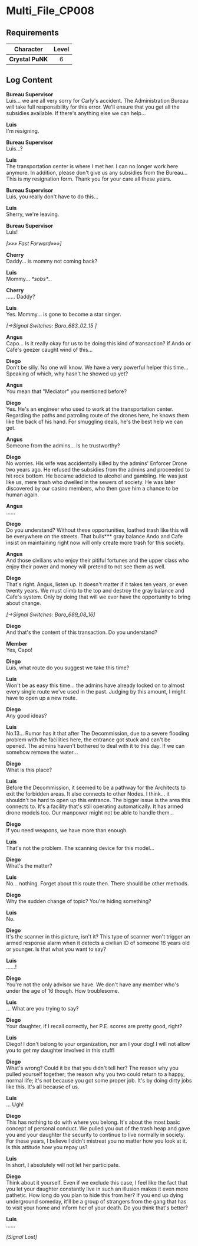 # Multi_File_CP008
## Requirements
|   Character    |Level|
|----------------|:---:|
|**Crystal PuNK**|  6  |

## Log Content
**Bureau Supervisor**<br>
Luis... we are all very sorry for Carly's accident. The Administration Bureau will take full responsibility for this error. We'll ensure that you get all the subsidies available. If there's anything else we can help...

**Luis**<br>
I'm resigning.

**Bureau Supervisor**<br>
Luis...?

**Luis**<br>
The transportation center is where I met her. I can no longer work here anymore. In addition, please don't give us any subsidies from the Bureau... This is my resignation form. Thank you for your care all these years.

**Bureau Supervisor**<br>
Luis, you really don't have to do this...

**Luis**<br>
Sherry, we're leaving.

**Bureau Supervisor**<br>
Luis!

*[»»» Fast Forward»»»]*

**Cherry**<br>
Daddy... is mommy not coming back?

**Luis**<br>
Mommy... *\*sobs\*...*

**Cherry**<br>
...... Daddy?

**Luis**<br>
Yes. Mommy... is gone to become a star singer.

*[→Signal Switches: Baro\_683\_02\_15 ]*

**Angus**<br>
Capo... Is it really okay for us to be doing this kind of transaction? If Ando or Cafe's geezer caught wind of this...

**Diego**<br>
Don't be silly. No one will know. We have a very powerful helper this time... Speaking of which, why hasn't he showed up yet?

**Angus**<br>
You mean that "Mediator" you mentioned before?

**Diego**<br>
Yes. He's an engineer who used to work at the transportation center. Regarding the paths and patroling route of the drones here, he knows them like the back of his hand. For smuggling deals, he's the best help we can get.

**Angus**<br>
Someone from the admins... Is he trustworthy?

**Diego**<br>
No worries. His wife was accidentally killed by the admins' Enforcer Drone two years ago. He refused the subsidies from the admins and proceeded to hit rock bottom. He became addicted to alcohol and gambling. He was just like us, mere trash who dwelled in the sewers of society. He was later discovered by our casino members, who then gave him a chance to be human again.

**Angus**<br>
......

**Diego**<br>
Do you understand? Without these opportunities, loathed trash like this will be everywhere on the streets. That bulls\*\*\* gray balance Ando and Cafe insist on maintaining right now will only create more trash for this society.

**Angus**<br>
And those civilians who enjoy their pitiful fortunes and the upper class who enjoy their power and money will pretend to not see them as well.

**Diego**<br>
That's right. Angus, listen up. It doesn't matter if it takes ten years, or even twenty years. We must climb to the top and destroy the gray balance and Cafe's system. Only by doing that will we ever have the opportunity to bring about change.

*[→Signal Switches: Baro\_689\_08\_16]*

**Diego**<br>
And that's the content of this transaction. Do you understand?

**Member**<br>
Yes, Capo!

**Diego**<br>
Luis, what route do you suggest we take this time?

**Luis**<br>
Won't be as easy this time... the admins have already locked on to almost every single route we've used in the past. Judging by this amount, I might have to open up a new route.

**Diego**<br>
Any good ideas?

**Luis**<br>
No.13... Rumor has it that after The Decommission, due to a severe flooding problem with the facilities here, the entrance got stuck and can't be opened. The admins haven't bothered to deal with it to this day. If we can somehow remove the water...

**Diego**<br>
What is this place?

**Luis**<br>
Before the Decommission, it seemed to be a pathway for the Architects to exit the forbidden areas. It also connects to other Nodes. I think... it shouldn't be hard to open up this entrance. The bigger issue is the area this connects to. It's a facility that's still operating automatically. It has armed drone models too. Our manpower might not be able to handle them...

**Diego**<br>
If you need weapons, we have more than enough.

**Luis**<br>
That's not the problem. The scanning device for this model...

**Diego**<br>
What's the matter?

**Luis**<br>
No... nothing. Forget about this route then. There should be other methods.

**Diego**<br>
Why the sudden change of topic? You're hiding something?

**Luis**<br>
No.

**Diego**<br>
It's the scanner in this picture, isn't it? This type of scanner won't trigger an armed response alarm when it detects a civilian ID of someone 16 years old or younger. Is that what you want to say?

**Luis**<br>
......!

**Diego**<br>
You're not the only advisor we have. We don't have any member who's under the age of 16 though. How troublesome.

**Luis**<br>
... What are you trying to say?

**Diego**<br>
Your daughter, if I recall correctly, her P.E. scores are pretty good, right?

**Luis**<br>
Diego! I don't belong to your organization, nor am I your dog! I will not allow you to get my daughter involved in this stuff!

**Diego**<br>
What's wrong? Could it be that you didn't tell her? The reason why you pulled yourself together; the reason why you two could return to a happy, normal life; it's not because you got some proper job. It's by doing dirty jobs like this. It's all because of us.

**Luis**<br>
... Ugh!

**Diego**<br>
This has nothing to do with where you belong. It's about the most basic concept of personal conduct. We pulled you out of the trash heap and gave you and your daughter the security to continue to live normally in society. For these years, I believe I didn't mistreat you no matter how you look at it. Is this attitude how you repay us?

**Luis**<br>
In short, I absolutely will not let her participate.

**Diego**<br>
Think about it yourself. Even if we exclude this case, I feel like the fact that you let your daughter constantly live in such an illusion makes it even more pathetic. How long do you plan to hide this from her? If you end up dying underground someday, it'll be a group of strangers from the gang that has to visit your home and inform her of your death. Do you think that's better?

**Luis**<br>
......

*[Signal Lost]*
